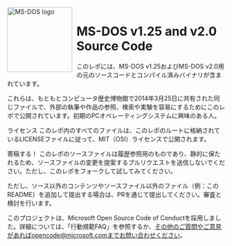 <img width="150" height="150" align="left" style="float: left; margin: 0 10px 0 0;" alt="MS-DOS logo" src="https://github.com/Microsoft/MS-DOS/blob/master/msdos-logo.png">   

# MS-DOS v1.25 and v2.0 Source Code
このレポには、MS-DOS v1.25およびMS-DOS v2.0用の元のソースコードとコンパイル済みバイナリが含まれています。

これらは、もともとコンピュータ歴史博物館で2014年3月25日に共有された同じファイルで、外部の執筆や作品の参照、検索や実験を容易にするためにこのレポで公開されています。初期のPCオペレーティングシステムに興味のある人。

ライセンス
このレポ内のすべてのファイルは、このレポのルートに格納されているLICENSEファイルに従って、MIT（OSI）ライセンスで公開されます。

寄稿する！
このレポのソースファイルは履歴参照用のものであり、静的に保たれるため、ソースファイルの変更を提案するプルリクエストを送信しないでください。ただし、このレポをフォークして試してみてください。

ただし、ソース以外のコンテンツやソースファイル以外のファイル（例：このREADME）を追加して提出する場合は、PRを通じて提出してください。審査と検討を行います。

このプロジェクトは、Microsoft Open Source Code of Conductを採用しました。詳細については、「行動規範FAQ」を参照するか、その他のご質問やご意見があればopencode@microsoft.comまでお問い合わせください。